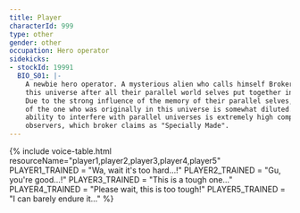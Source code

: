 ```yaml
---
title: Player
characterId: 999
type: other
gender: other
occupation: Hero operator
sidekicks:
- stockId: 19991
  BIO_S01: |-
    A newbie hero operator. A mysterious alien who calls himself Broker sent them to
    this universe after all their parallel world selves put together into one being.
    Due to the strong influence of the memory of their parallel selves, the memory
    of the one who was originally in this universe is somewhat diluted. Their
    ability to interfere with parallel universes is extremely high compared to other
    observers, which broker claims as "Specially Made".
---
```


{% include voice-table.html resourceName="player1,player2,player3,player4,player5"
PLAYER1_TRAINED = "Wa, wait it's too hard…!"
PLAYER2_TRAINED = "Gu, you're good…!"
PLAYER3_TRAINED = "This is a tough one…"
PLAYER4_TRAINED = "Please wait, this is too tough!"
PLAYER5_TRAINED = "I can barely endure it…"
%}


